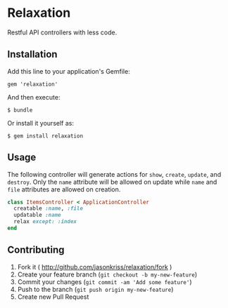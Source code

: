 # Relaxation

Restful API controllers with less code.

## Installation

Add this line to your application's Gemfile:

    gem 'relaxation'

And then execute:

    $ bundle

Or install it yourself as:

    $ gem install relaxation

## Usage

The following controller will generate actions for `show`, `create`, `update`, and `destroy`. Only the `name` attribute will be allowed on update while `name` and `file` attributes are allowed on creation.

```ruby
class ItemsController < ApplicationController
  creatable :name, :file
  updatable :name
  relax except: :index
end
```

## Contributing

1. Fork it ( http://github.com/jasonkriss/relaxation/fork )
2. Create your feature branch (`git checkout -b my-new-feature`)
3. Commit your changes (`git commit -am 'Add some feature'`)
4. Push to the branch (`git push origin my-new-feature`)
5. Create new Pull Request

